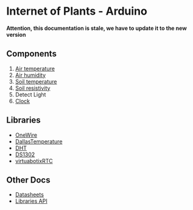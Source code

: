 # Internet of Plants - Arduino

**Attention, this documentation is stale, we have to update it to the new version**

## Components

1. [Air temperature](/docs/components/AIR_TEMPERATURE_AND_HUMIDITY.md)
2. [Air humidity](/docs/components/AIR_TEMPERATURE_AND_HUMIDITY.md)
3. [Soil temperature](/docs/components/SOIL_TEMPERATURE.md)
4. [Soil resistivity](/docs/components/SOIL_RESISTIVITY.md)
5. Detect Light
6. [Clock](/docs/components/CLOCK.md)

## Libraries
- [OneWire](https://github.com/PaulStoffregen/OneWire)
- [DallasTemperature](https://github.com/milesburton/Arduino-Temperature-Control-Library)
- [DHT](https://github.com/adafruit/DHT-sensor-library)
- [DS1302](https://github.com/msparks/arduino-ds1302)
- [virtuabotixRTC](https://github.com/chrisfryer78/ArduinoRTClibrary)

## Other Docs

- [Datasheets](/docs/datasheets)
- [Libraries API](/docs/libs)
